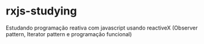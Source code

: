# rxjs-studying
Estudando programação reativa com javascript usando reactiveX (Observer pattern, Iterator pattern e programação funcional)
